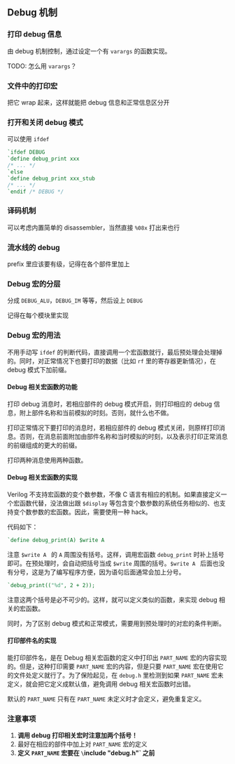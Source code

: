 ## Debug 机制

### 打印 debug 信息

由 debug 机制控制，通过设定一个有 `varargs` 的函数实现。

TODO: 怎么用 `varargs`？

### 文件中的打印宏

把它 wrap 起来，这样就能把 debug 信息和正常信息区分开

### 打开和关闭 debug 模式

可以使用 `ifdef`

```Verilog
`ifdef DEBUG
`define debug_print xxx
/* ... */
`else
`define debug_print xxx_stub
/* ... */
`endif /* DEBUG */
```

### 译码机制

可以考虑内置简单的 disassembler，当然直接 `%08x` 打出来也行

### 流水线的 debug

prefix 里应该要有级，记得在各个部件里加上

### Debug 宏的分层

分成 `DEBUG_ALU`，`DEBUG_IM` 等等，然后设上 `DEBUG`

记得在每个模块里实现

### Debug 宏的用法

不用手动写 `ifdef` 的判断代码，直接调用一个宏函数就行，最后预处理会处理掉的。同时，对正常情况下也要打印的数据（比如 `rf` 里的寄存器更新情况），在 debug 模式下加前缀。

#### Debug 相关宏函数的功能

打印 debug 消息时，若相应部件的 debug 模式开启，则打印相应的 debug 信息，附上部件名称和当前模拟的时刻。否则，就什么也不做。

打印正常情况下要打印的消息时，若相应部件的 debug 模式关闭，则原样打印消息。否则，在消息前面附加由部件名称和当时模拟的时刻，以及表示打印正常消息的前缀组成的更大的前缀。

打印两种消息使用两种函数。

#### Debug 相关宏函数的实现

Verilog 不支持宏函数的变个数参数，不像 C 语言有相应的机制。如果直接定义一个宏函数代替，没法做出跟 `$display` 等包含变个数参数的系统任务相似的、也支持变个数参数的宏函数。因此，需要使用一种 hack。

代码如下：

```verilog
`define debug_print(A) $write A 
```

注意 `$write A ` 的 `A` 周围没有括号。这样，调用宏函数 `debug_print` 时补上括号即可。在预处理时，会自动把括号当成 `$write` 周围的括号。`$write A ` 后面也没有分号，这是为了编写程序方便，因为语句后面通常会加上分号。

```verilog
`debug_print(("%d", 2 + 2));
```

注意这两个括号是必不可少的。这样，就可以定义类似的函数，来实现 debug 相关的宏函数。

同时，为了区别 debug 模式和正常模式，需要用到预处理时的对宏的条件判断。

#### 打印部件名的实现

能打印部件名，是在 Debug 相关宏函数的定义中打印出 `PART_NAME` 宏的内容实现的。但是，这种打印需要 `PART_NAME` 宏的内容，但是只要 `PART_NAME` 宏在使用它的文件处定义就行了。为了保险起见，在 `debug.h` 里检测到如果 `PART_NAME` 宏未定义，就会把它定义成默认值，避免调用 debug 相关宏函数时出错。

默认的 `PART_NAME` 只有在 `PART_NAME` 未定义时才会定义，避免重复定义。

### 注意事项

1. **调用 debug 打印相关宏时注意加两个括号！**
2. 最好在相应的部件中加上对 `PART_NAME` 宏的定义
3. **定义 `PART_NAME` 宏要在 `\`include "debug.h"` 之前**

